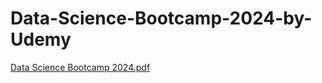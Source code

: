 # Data-Science-Bootcamp-2024-by-Udemy
[Data Science Bootcamp 2024.pdf](https://github.com/tejass2001/Data-Science-Bootcamp-2024-by-Udemy/files/15125646/Data.Science.Bootcamp.2024.pdf)

